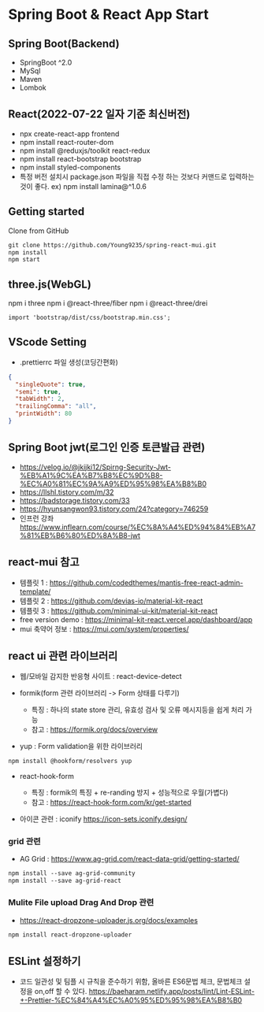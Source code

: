 # Spring Boot & React App Start

## Spring Boot(Backend)

- SpringBoot ^2.0
- MySql
- Maven
- Lombok

## React(2022-07-22 일자 기준 최신버전)

- npx create-react-app frontend
- npm install react-router-dom
- npm install @reduxjs/toolkit react-redux
- npm install react-bootstrap bootstrap
- npm install styled-components
- 특정 버전 설치시 package.json 파일을 직접 수정 하는 것보다 커맨드로 입력하는 것이 좋다. ex) npm install lamina@^1.0.6

## Getting started

Clone from GitHub

```txt
git clone https://github.com/Young9235/spring-react-mui.git
npm install
npm start
```

## three.js(WebGL)

npm i three
npm i @react-three/fiber
npm i @react-three/drei

```txt
import 'bootstrap/dist/css/bootstrap.min.css';
```

## VScode Setting

- .prettierrc 파일 생성(코딩간편화)

```json
{
  "singleQuote": true,
  "semi": true,
  "tabWidth": 2,
  "trailingComma": "all",
  "printWidth": 80
}
```

## Spring Boot jwt(로그인 인증 토큰발급 관련)

- https://velog.io/@jkijki12/Spirng-Security-Jwt-%EB%A1%9C%EA%B7%B8%EC%9D%B8-%EC%A0%81%EC%9A%A9%ED%95%98%EA%B8%B0
- https://llshl.tistory.com/m/32
- https://badstorage.tistory.com/33
- https://hyunsangwon93.tistory.com/24?category=746259
- 인프런 강좌 https://www.inflearn.com/course/%EC%8A%A4%ED%94%84%EB%A7%81%EB%B6%80%ED%8A%B8-jwt

## react-mui 참고

- 템플릿 1 : https://github.com/codedthemes/mantis-free-react-admin-template/
- 템플릿 2 : https://github.com/devias-io/material-kit-react
- 템플릿 3 : https://github.com/minimal-ui-kit/material-kit-react
- free version demo : https://minimal-kit-react.vercel.app/dashboard/app
- mui 축약어 정보 : https://mui.com/system/properties/

## react ui 관련 라이브러리

- 웹/모바일 감지한 반응형 사이트 : react-device-detect
- formik(form 관련 라이브러리 -> Form 상태를 다루기)

  - 특징 : 하나의 state store 관리, 유효성 검사 및 오류 메시지등을 쉽게 처리 가능
  - 참고 : https://formik.org/docs/overview

- yup : Form validation을 위한 라이브러리

```txt
npm install @hookform/resolvers yup
```

- react-hook-form

  - 특징 : formik의 특징 + re-randing 방지 + 성능적으로 우월(가볍다)
  - 참고 : https://react-hook-form.com/kr/get-started

- 아이콘 관련 : iconify https://icon-sets.iconify.design/

### grid 관련

- AG Grid : https://www.ag-grid.com/react-data-grid/getting-started/

```txt
npm install --save ag-grid-community
npm install --save ag-grid-react
```

### Mulite File upload Drag And Drop 관련

- https://react-dropzone-uploader.js.org/docs/examples

```txt
npm install react-dropzone-uploader
```

## ESLint 설정하기

- 코드 일관성 및 팀플 시 규칙을 준수하기 위함, 올바른 ES6문법 체크, 문법체크 설정을 on,off 할 수 있다.
  https://baeharam.netlify.app/posts/lint/Lint-ESLint-+-Prettier-%EC%84%A4%EC%A0%95%ED%95%98%EA%B8%B0
